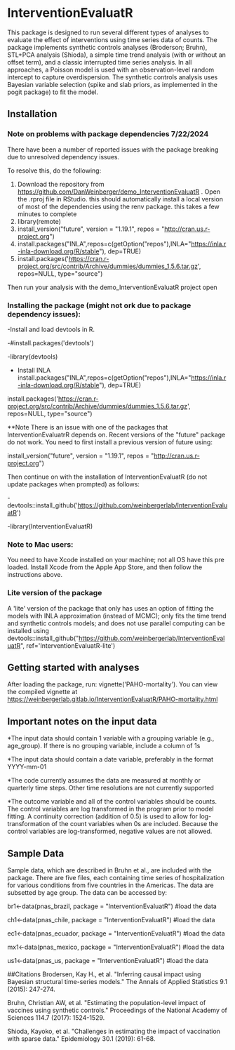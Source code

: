 # InterventionEvaluatR
This package is designed to run several different types of analyses to evaluate the effect of interventions using time series data of counts. The package implements synthetic controls analyses (Broderson; Bruhn), STL+PCA analysis (Shioda), a simple time trend analysis (with or without an offset term), and a classic interrupted time series analysis. In all approaches, a Poisson model is used with an observation-level random intercept to capture overdispersion. The synthetic controls analysis uses Bayesian variable selection (spike and slab priors, as implemented in the pogit package) to fit the model.

## Installation

### Note on problems with package dependencies 7/22/2024
There have been a number of reported issues with the package breaking due to unresolved dependency issues.

To resolve this, do the following:
1. Download the repository from https://github.com/DanWeinberger/demo_InterventionEvaluatR . Open the .rproj file in RStudio. this should automatically install a local version of most of the dependencies using the renv package. this takes a few minutes to complete
2. library(remote)
3. install_version("future", version = "1.19.1", repos = "http://cran.us.r-project.org")
4. install.packages("INLA",repos=c(getOption("repos"),INLA="https://inla.r-inla-download.org/R/stable"), dep=TRUE)
5. install.packages('https://cran.r-project.org/src/contrib/Archive/dummies/dummies_1.5.6.tar.gz', repos=NULL, type="source")

Then run your analysis with the demo_InterventionEvaluatR project open 

### Installing the package (might not ork due to package dependency issues):

-Install and load devtools in R.

-#install.packages('devtools')

-library(devtools)

- Install INLA
install.packages("INLA",repos=c(getOption("repos"),INLA="https://inla.r-inla-download.org/R/stable"), dep=TRUE)

install.packages('https://cran.r-project.org/src/contrib/Archive/dummies/dummies_1.5.6.tar.gz', repos=NULL, type="source")


**Note There is an issue with one of the packages that InterventionEvaluatrR depends on. Recent versions of the "future" package do not work. You need to first install a previous version of future using:

install_version("future", version = "1.19.1", repos = "http://cran.us.r-project.org")

Then continue on with the installation of InterventionEvaluatR (do not update packages when prompted) as follows:


-devtools::install_github('https://github.com/weinbergerlab/InterventionEvaluatR')

-library(InterventionEvaluatR)

### Note to Mac users: 
You need to have Xcode installed on your machine; not all OS have this pre loaded. Install Xcode from the Apple App Store, and then follow the instructions above.

### Lite version of the package

A 'lite' version of the package that only has uses an option of fitting the models with INLA approximation (instead of MCMC); only fits the time trend and synthetic controls models; and does not use parallel computing can be installed using devtools::install_github("https://github.com/weinbergerlab/InterventionEvaluatR", ref='InterventionEvaluatR-lite')


## Getting started with analyses
After loading the package, run: vignette('PAHO-mortality'). You can view the compiled vignette at https://weinbergerlab.gitlab.io/InterventionEvaluatR/PAHO-mortality.html

## Important notes on the input data

*The input data should contain 1 variable with a grouping variable (e.g., age_group). If there is no grouping variable, include a column of 1s

*The input data should contain a date variable, preferably in the format YYYY-mm-01

*The code currently assumes the data are measured at monthly or quarterly time steps. Other time resolutions are not currently supported

*The outcome variable and all of the control variables should be counts. The control variables are log transformed in the program prior to model fitting. A continuity correction (addition of 0.5) is used to allow for log-transformation of the count variables when 0s are included. Because the control variables are log-transformed, negative values are not allowed.

## Sample Data

Sample data, which are described in Bruhn et al., are included with the package. There are five files, each containing time series of hospitalization for various conditions from five countries in the Americas. The data are subsetted by age group. The data can be accessed by:     

br1<-data(pnas_brazil, package = "InterventionEvaluatR") #load the data

ch1<-data(pnas_chile, package = "InterventionEvaluatR") #load the data

ec1<-data(pnas_ecuador, package = "InterventionEvaluatR") #load the data

mx1<-data(pnas_mexico, package = "InterventionEvaluatR") #load the data

us1<-data(pnas_us, package = "InterventionEvaluatR") #load the data


##Citations
Brodersen, Kay H., et al. "Inferring causal impact using Bayesian structural time-series models." The Annals of Applied Statistics 9.1 (2015): 247-274.

Bruhn, Christian AW, et al. "Estimating the population-level impact of vaccines using synthetic controls." Proceedings of the National Academy of Sciences 114.7 (2017): 1524-1529.

Shioda, Kayoko, et al. "Challenges in estimating the impact of vaccination with sparse data." Epidemiology 30.1 (2019): 61-68.
